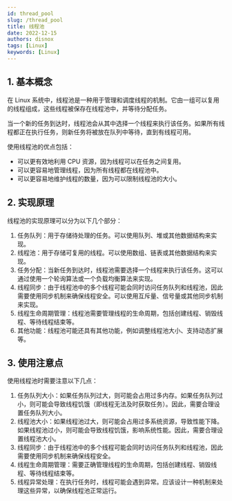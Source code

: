 ```yaml
---
id: thread_pool
slug: /thread_pool
title: 线程池
date: 2022-12-15
authors: disnox
tags: [Linux]
keywords: [Linux]
---
```


<!-- truncate -->

## 1. 基本概念

在 Linux 系统中，线程池是一种用于管理和调度线程的机制。它由一组可以复用的线程组成，这些线程被保存在线程池中，并等待分配任务。

当一个新的任务到达时，线程池会从其中选择一个线程来执行该任务。如果所有线程都正在执行任务，则新任务将被放在队列中等待，直到有线程可用。

使用线程池的优点包括：

- 可以更有效地利用 CPU 资源，因为线程可以在任务之间复用。
- 可以更容易地管理线程，因为所有线程都在线程池中。
- 可以更容易地维护线程的数量，因为可以限制线程池的大小。

## 2. 实现原理

线程池的实现原理可以分为以下几个部分：

1. 任务队列：用于存储待处理的任务。可以使用队列、堆或其他数据结构来实现。
2. 线程池：用于存储可复用的线程。可以使用数组、链表或其他数据结构来实现。
3. 任务分配：当新任务到达时，线程池需要选择一个线程来执行该任务。这可以通过使用一个轮询算法或一个负载均衡算法来实现。
4. 线程同步：由于线程池中的多个线程可能会同时访问任务队列和线程池，因此需要使用同步机制来确保线程安全。可以使用互斥量、信号量或其他同步机制来实现。
5. 线程生命周期管理：线程池需要管理线程的生命周期，包括创建线程、销毁线程、等待线程结束等。
6. 其他功能：线程池可能还具有其他功能，例如调整线程池大小、支持动态扩展等。

## 3. 使用注意点

使用线程池时需要注意以下几点：

1. 任务队列大小：如果任务队列过大，则可能会占用过多内存。如果任务队列过小，则可能会导致线程饥饿（即线程无法及时获取任务）。因此，需要合理设置任务队列大小。
2. 线程池大小：如果线程池过大，则可能会占用过多系统资源，导致性能下降。如果线程池过小，则可能会导致线程饥饿，影响系统性能。因此，需要合理设置线程池大小。
3. 线程同步：由于线程池中的多个线程可能会同时访问任务队列和线程池，因此需要使用同步机制来确保线程安全。
4. 线程生命周期管理：需要正确管理线程的生命周期，包括创建线程、销毁线程、等待线程结束等。
5. 线程异常处理：在执行任务时，线程可能会遇到异常。应该设计一种机制来处理这些异常，以确保线程池正常运行。

